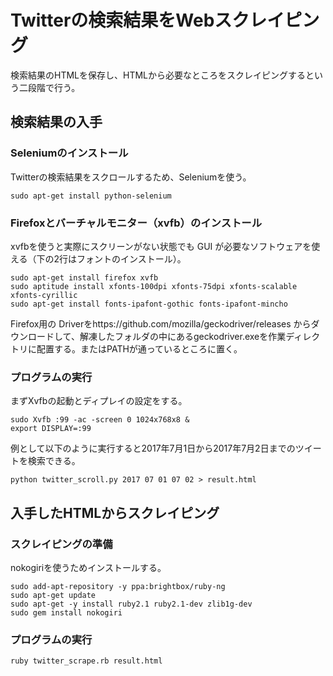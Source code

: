 # Twitterの検索結果をWebスクレイピング
検索結果のHTMLを保存し、HTMLから必要なところをスクレイピングするという二段階で行う。
## 検索結果の入手
### Seleniumのインストール
Twitterの検索結果をスクロールするため、Seleniumを使う。
```
sudo apt-get install python-selenium
```

### Firefoxとバーチャルモニター（xvfb）のインストール
xvfbを使うと実際にスクリーンがない状態でも GUI が必要なソフトウェアを使える（下の2行はフォントのインストール）。
```
sudo apt-get install firefox xvfb
sudo aptitude install xfonts-100dpi xfonts-75dpi xfonts-scalable xfonts-cyrillic
sudo apt-get install fonts-ipafont-gothic fonts-ipafont-mincho
```

Firefox用の Driverをhttps://github.com/mozilla/geckodriver/releases からダウンロードして、解凍したフォルダの中にあるgeckodriver.exeを作業ディレクトリに配置する。またはPATHが通っているところに置く。

### プログラムの実行
まずXvfbの起動とディプレイの設定をする。
```
sudo Xvfb :99 -ac -screen 0 1024x768x8 &
export DISPLAY=:99
```

例として以下のように実行すると2017年7月1日から2017年7月2日までのツイートを検索できる。
```
python twitter_scroll.py 2017 07 01 07 02 > result.html
```
## 入手したHTMLからスクレイピング
### スクレイピングの準備
nokogiriを使うためインストールする。
```
sudo add-apt-repository -y ppa:brightbox/ruby-ng
sudo apt-get update
sudo apt-get -y install ruby2.1 ruby2.1-dev zlib1g-dev
sudo gem install nokogiri
```
### プログラムの実行
```
ruby twitter_scrape.rb result.html
```
